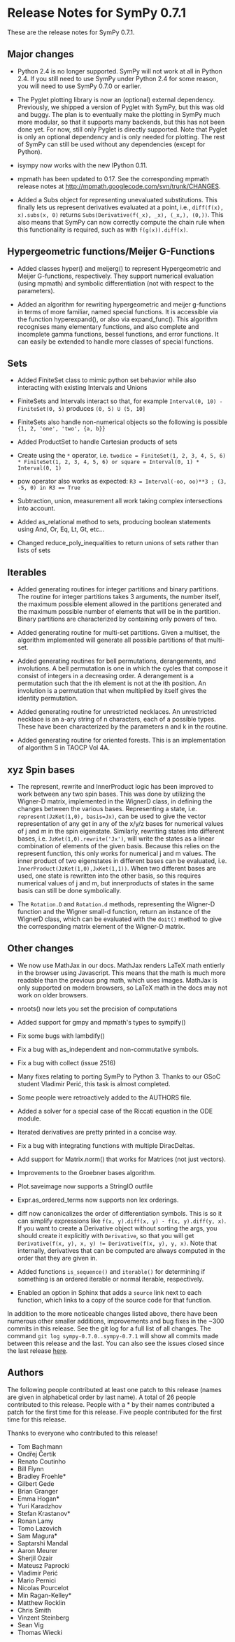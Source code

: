 # Release Notes for SymPy 0.7.1
These are the release notes for SymPy 0.7.1.

## Major changes

- Python 2.4 is no longer supported.  SymPy will not work at all in
  Python 2.4.  If you still need to use SymPy under Python 2.4 for some
  reason, you will need to use SymPy 0.7.0 or earlier.

- The Pyglet plotting library is now an (optional) external dependency. 
  Previously, we shipped a version of Pyglet with SymPy, but this was
  old and buggy.  The plan is to eventually make the plotting in SymPy
  much more modular, so that it supports many backends, but this has not
  been done yet.  For now, still only Pyglet is directly supported. 
  Note that Pyglet is only an optional dependency and is only needed for
  plotting. The rest of SymPy can still be used without any dependencies
  (except for Python).

- isympy now works with the new IPython 0.11.

- mpmath has been updated to 0.17.  See the corresponding mpmath release
  notes at http://mpmath.googlecode.com/svn/trunk/CHANGES.

- Added a Subs object for representing unevaluated substitutions.  This
  finally lets us represent derivatives evaluated at a point, i.e.,
  `diff(f(x), x).subs(x, 0)` returns `Subs(Derivative(f(_x), _x), (_x,), (0,))`.
  This also means that SymPy can now correctly compute the chain rule
  when this functionality is required, such as with `f(g(x)).diff(x)`.

## Hypergeometric functions/Meijer G-Functions

- Added classes hyper() and meijerg() to represent Hypergeometric and Meijer G-functions, respectively. They support numerical evaluation (using mpmath) and symbolic differentiation (not with respect to the parameters).

- Added an algorithm for rewriting hypergeometric and meijer g-functions in terms of more familiar, named special functions. It is accessible via the function hyperexpand(), or also via expand_func(). This algorithm recognises many elementary functions, and also complete and incomplete gamma functions, bessel functions, and error functions. It can easily be extended to handle more classes of special functions.

## Sets

- Added FiniteSet class to mimic python set behavior while also interacting with existing Intervals and Unions

- FiniteSets and Intervals interact so that, for example `Interval(0, 10) - FiniteSet(0, 5)` produces `(0, 5) U (5, 10]`

- FiniteSets also handle non-numerical objects so the following is possible `{1, 2, 'one', 'two', {a, b}}`

- Added ProductSet to handle Cartesian products of sets

- Create using the `*` operator, i.e. `twodice = FiniteSet(1, 2, 3, 4, 5, 6) * FiniteSet(1, 2, 3, 4, 5, 6) or square = Interval(0, 1) * Interval(0, 1)`

- pow operator also works as expected: `R3 = Interval(-oo, oo)**3 ; (3, -5, 0) in R3 == True`

- Subtraction, union, measurement all work taking complex intersections into account. 

- Added as_relational method to sets, producing boolean statements using And, Or, Eq, Lt, Gt, etc...

- Changed reduce_poly_inequalities to return unions of sets rather than lists of sets


## Iterables

- Added generating routines for integer partitions and binary partitions. The routine for integer partitions takes 3 arguments, the number itself, the maximum possible element allowed in the partitions generated and the maximum possible number of elements that will be in the partition. Binary partitions are characterized by containing only powers of two.

- Added generating routine for multi-set partitions. Given a multiset, the algorithm implemented will generate all possible partitions of that multi-set.

- Added generating routines for bell permutations, derangements, and involutions. A bell permutation is one in which the cycles that compose it consist of integers in a decreasing order. A derangement is a permutation such that the ith element is not at the ith position. An involution is a permutation that when multiplied by itself gives the identity permutation.

- Added generating routine for unrestricted necklaces. An unrestricted necklace is an a-ary string of n characters, each of a possible types. These have been characterized by the parameters n and k in the routine.

- Added generating routine for oriented forests. This is an implementation of algorithm S in TAOCP Vol 4A.

## xyz Spin bases

- The represent, rewrite and InnerProduct logic has been improved to work between any two spin bases. This was done by utilizing the Wigner-D matrix, implemented in the WignerD class, in defining the changes between the various bases. Representing a state, i.e. `represent(JzKet(1,0), basis=Jx)`, can be used to give the vector representation of any get in any of the x/y/z bases for numerical values of j and m in the spin eigenstate. Similarly, rewriting states into different bases, i.e. `JzKet(1,0).rewrite('Jx')`, will write the states as a linear combination of elements of the given basis. Because this relies on the represent function, this only works for numerical j and m values. The inner product of two eigenstates in different bases can be evaluated, i.e. `InnerProduct(JzKet(1,0),JxKet(1,1))`. When two different bases are used, one state is rewritten into the other basis, so this requires numerical values of j and m, but innerproducts of states in the same basis can still be done symbolically.

- The `Rotation.D` and `Rotation.d` methods, representing the Wigner-D function and the Wigner small-d function, return an instance of the WignerD class, which can be evaluated with the `doit()` method to give the corresponding matrix element of the Wigner-D matrix.

## Other changes

- We now use MathJax in our docs. MathJax renders LaTeX math entierly in
  the browser using Javascript.  This means that the math is much more
  readable than the previous png math, which uses images.  MathJax is
  only supported on modern browsers, so LaTeX math in the docs may not
  work on older browsers.

- nroots() now lets you set the precision of computations

- Added support for gmpy and mpmath's types to sympify()

- Fix some bugs with lambdify()

- Fix a bug with as_independent and non-commutative symbols.

- Fix a bug with collect (issue 2516)

- Many fixes relating to porting SymPy to Python 3.  Thanks to our GSoC
  student Vladimir Perić, this task is almost completed.

- Some people were retroactively added to the AUTHORS file.

- Added a solver for a special case of the Riccati equation in the ODE
  module.

- Iterated derivatives are pretty printed in a concise way.

- Fix a bug with integrating functions with multiple DiracDeltas.

- Add support for Matrix.norm() that works for Matrices (not just vectors).

- Improvements to the Groebner bases algorithm.

- Plot.saveimage now supports a StringIO outfile

- Expr.as_ordered_terms now supports non lex orderings.

- diff now canonicalizes the order of differentiation symbols.  This is
  so it can simplify expressions like `f(x, y).diff(x, y) - f(x,
  y).diff(y, x)`.  If you want to create a Derivative object without
  sorting the args, you should create it explicitly with `Derivative`,
  so that you will get `Derivative(f(x, y), x, y) != Derivative(f(x, y), y, x)`.
  Note that internally, derivatives that can be computed are always
  computed in the order that they are given in.

- Added functions `is_sequence()` and `iterable()` for determining if
  something is an ordered iterable or normal iterable, respectively.

- Enabled an option in Sphinx that adds a `source` link next to each function, which links to a copy of the source code for that function.

In addition to the more noticeable changes listed above, there have been numerous other smaller additions, improvements and bug fixes in the ~300 commits in this release. See the git log for a full list of all changes.  The command `git log sympy-0.7.0..sympy-0.7.1` will show all commits made between this release and the last. You can also see the issues closed since the last release [here](http://code.google.com/p/sympy/issues/list?can=1&q=closed-after%3A2010%2F6%2F13+closed-before%3A2011%2F7%2F30&sort=-closed&colspec=ID+Type+Status+Priority+Milestone+Owner+Summary+Stars+Closed&cells=tiles).

## Authors

The following people contributed at least one patch to this release (names are given in alphabetical order by last name).  A total of 26 people contributed to this release.  People with a * by their names contributed a patch for the first time for this release.  Five people contributed for the first time for this release.  

Thanks to everyone who contributed to this release!

* Tom Bachmann
* Ondřej Čertík
* Renato Coutinho
* Bill Flynn
* Bradley Froehle*
* Gilbert Gede
* Brian Granger
* Emma Hogan*
* Yuri Karadzhov
* Stefan Krastanov*
* Ronan Lamy
* Tomo Lazovich
* Sam Magura*
* Saptarshi Mandal
* Aaron Meurer
* Sherjil Ozair
* Mateusz Paprocki
* Vladimir Perić
* Mario Pernici
* Nicolas Pourcelot
* Min Ragan-Kelley*
* Matthew Rocklin
* Chris Smith
* Vinzent Steinberg
* Sean Vig
* Thomas Wiecki
